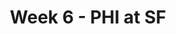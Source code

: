 ---
layout: game
title: Week 6 - PHI at SF
season: 2008
game_id: 2008_06_PHI_SF
away_team: PHI
home_team: SF
---